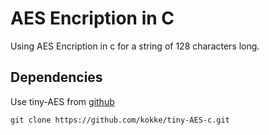 # AES Encription in C
Using AES Encription in c for a string of 128 characters long.

## Dependencies
Use tiny-AES from [github](https://github.com/kokke/tiny-AES-c.git)
```
git clone https://github.com/kokke/tiny-AES-c.git
```
